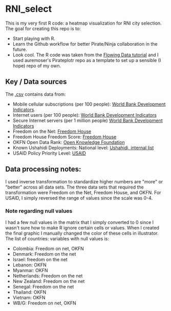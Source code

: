 RNI_select
==========
This is my very first R code: a heatmap visualization for RNI city selection. The goal for creating this repo is to:
* Start playing with R.
* Learn the Github workflow for better Pirate/Ninja collaboration in the future.
* Look cool.
The R code was taken from the [Flowing Data tutorial](http://flowingdata.com/2010/01/21/how-to-make-a-heatmap-a-quick-and-easy-solution/) and I used auremoser's Pirateplotr repo as a template to set up a sensible (I hope) repo of my own.

## Key / Data sources
The [.csv](https://github.com/Shadrock/RNI_select/blob/master/data/RNI.csv) contains data from:
* Mobile cellular subscriptions (per 100 people): [World Bank Development Indicators](http://data.worldbank.org/indicator/IT.CEL.SETS.P2). 
* Internet users (per 100 people): [World Bank Development Indicators](http://data.worldbank.org/indicator/IT.NET.USER.P2)
* Secure Internet servers (per 1 million people) [World Bank Development Indicators](http://data.worldbank.org/indicator/IT.NET.SECR.P6) 
* Freedom on the Net: [Freedom House](http://freedomhouse.org/report/freedom-net-2013-global-scores#.UwqKBfldVEI) 
* Freedom House Freedom Score: [Freedom House](http://www.freedomhouse.org/report/freedom-world/freedom-world-2013#.Uw5RtvldVEL) 
* OKFN Open Data Rank: [Open Knowledge Foundation](https://index.okfn.org/country) 
* Known Ushahidi Deployments: National level: [Ushahidi, internal list](https://docs.google.com/spreadsheet/ccc?key=0AikmHjO1VwoddEV2VGZxTHh1UE1YaGhtOG41ekhyTUE&usp=drive_web#gid=2) 
* USAID Policy Priority Level: [USAID](http://www.usaid.gov/sites/default/files/documents/1870/USAIDSustainableUrbanServicesPolicy.pdf) 

## Data processing notes:
I used inverse transformation to standardize higher numbers are "more" or "better" across all data sets. The three data sets that required the transformation were Freedom on the Net, Freedom House, and OKFN. For USAID, I simply reversed the range of values since the scale was 0-4.

### Note regarding null values
I had a few null values in the matrix that I simply converted to 0 since I wasn't sure how to make R ignore certain cells or values. When I created the final graphic I manually changed the color of these cells in illustrator. The list of countries: variables with null values is:
* Colombia: Freedom on net, OKFN
* Denmark: Freedom on the net
* Israel: freedom on the net
* Lebanon: OKFN
* Myanmar: OKFN
* Netherlands: Freedom on the net
* New Zealand: Freedom on the net
* Senegal: Freedom on the net
* Thailand: OKFN
* Vietnam: OKFN
* WB/G: Freedom on net, OKFN

